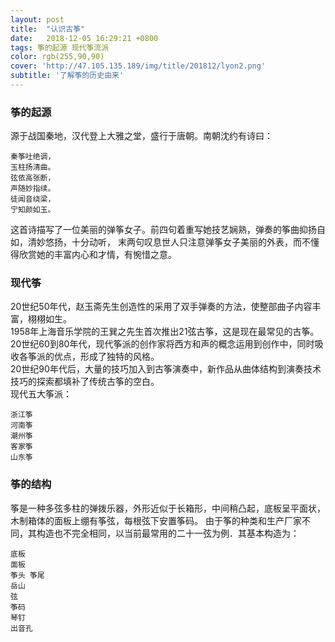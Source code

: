 ```yaml
---
layout: post
title:  "认识古筝"
date:   2018-12-05 16:29:21 +0800
tags: 筝的起源 现代筝流派
color: rgb(255,90,90)
cover: 'http://47.105.135.189/img/title/201812/lyon2.png'
subtitle: '了解筝的历史由来'
---
```

### 筝的起源

源于战国秦地，汉代登上大雅之堂，盛行于唐朝。南朝沈约有诗曰：
```
秦筝吐绝调，
玉柱扬清曲。
弦依高张断，
声随妙指续。
徒闻音绕梁，
宁知颜如玉。
```
这首诗描写了一位美丽的弹筝女子。前四句着重写她技艺娴熟，弹奏的筝曲抑扬自如，清妙悠扬，十分动听，
末两句叹息世人只注意弹筝女子美丽的外表，而不懂得欣赏她的丰富内心和才情，有惋惜之意。

### 现代筝

20世纪50年代，赵玉斋先生创造性的采用了双手弹奏的方法，使整部曲子内容丰富，栩栩如生。  
1958年上海音乐学院的王巽之先生首次推出21弦古筝，这是现在最常见的古筝。  
20世纪60到80年代，现代筝派的创作家将西方和声的概念运用到创作中，同时吸收各筝派的优点，形成了独特的风格。  
20世纪90年代后，大量的技巧加入到古筝演奏中，新作品从曲体结构到演奏技术技巧的探索都填补了传统古筝的空白。  
现代五大筝派：  
```
浙江筝
河南筝
潮州筝
客家筝
山东筝
```
### 筝的结构

筝是一种多弦多柱的弹拨乐器，外形近似于长箱形，中间稍凸起，底板呈平面状，木制箱体的面板上绷有筝弦，每根弦下安置筝码。
由于筝的种类和生产厂家不同，其构造也不完全相同，以当前最常用的二十一弦为例．其基本构造为：
```
底板
面板
筝头 筝尾
岳山
弦
筝码
琴钉
出音孔
```
